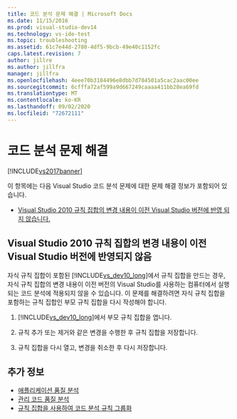 ```yaml
---
title: 코드 분석 문제 해결 | Microsoft Docs
ms.date: 11/15/2016
ms.prod: visual-studio-dev14
ms.technology: vs-ide-test
ms.topic: troubleshooting
ms.assetid: 61c7e44d-2780-4df5-9bcb-49e40c1152fc
caps.latest.revision: 7
author: jillre
ms.author: jillfra
manager: jillfra
ms.openlocfilehash: 4eee70b3184496e8dbb7d784501a5cac2aac00ee
ms.sourcegitcommit: 6cfffa72af599a9d667249caaaa411bb28ea69fd
ms.translationtype: MT
ms.contentlocale: ko-KR
ms.lasthandoff: 09/02/2020
ms.locfileid: "72672111"
---
```

# <a name="troubleshooting-code-analysis-issues"></a>코드 분석 문제 해결
[!INCLUDE[vs2017banner](../includes/vs2017banner.md)]

이 항목에는 다음 Visual Studio 코드 분석 문제에 대한 문제 해결 정보가 포함되어 있습니다.

- [Visual Studio 2010 규칙 집합의 변경 내용이 이전 Visual Studio 버전에 반영 되지 않습니다.](#ChildRuleSetChangesInPreviousVersions)

## <a name="changes-in-a-visual-studio-2010-rule-set-are-not-reflected-in-previous-visual-studio-versions"></a><a name="ChildRuleSetChangesInPreviousVersions"></a> Visual Studio 2010 규칙 집합의 변경 내용이 이전 Visual Studio 버전에 반영되지 않음

자식 규칙 집합이 포함된 [!INCLUDE[vs_dev10_long](../includes/vs-dev10-long-md.md)]에서 규칙 집합을 만드는 경우, 자식 규칙 집합의 변경 내용이 이전 버전의 Visual Studio를 사용하는 컴퓨터에서 실행되는 코드 분석에 적용되지 않을 수 있습니다. 이 문제를 해결하려면 자식 규칙 집합을 포함하는 규칙 집합인 부모 규칙 집합을 다시 작성해야 합니다.

1. [!INCLUDE[vs_dev10_long](../includes/vs-dev10-long-md.md)]에서 부모 규칙 집합을 엽니다.

2. 규칙 추가 또는 제거와 같은 변경을 수행한 후 규칙 집합을 저장합니다.

3. 규칙 집합을 다시 열고, 변경을 취소한 후 다시 저장합니다.

## <a name="see-also"></a>추가 정보

- [애플리케이션 품질 분석](../code-quality/analyzing-application-quality-by-using-code-analysis-tools.md)
- [관리 코드 품질 분석](../code-quality/analyzing-managed-code-quality-by-using-code-analysis.md)
- [규칙 집합을 사용하여 코드 분석 규칙 그룹화](../code-quality/using-rule-sets-to-group-code-analysis-rules.md)
